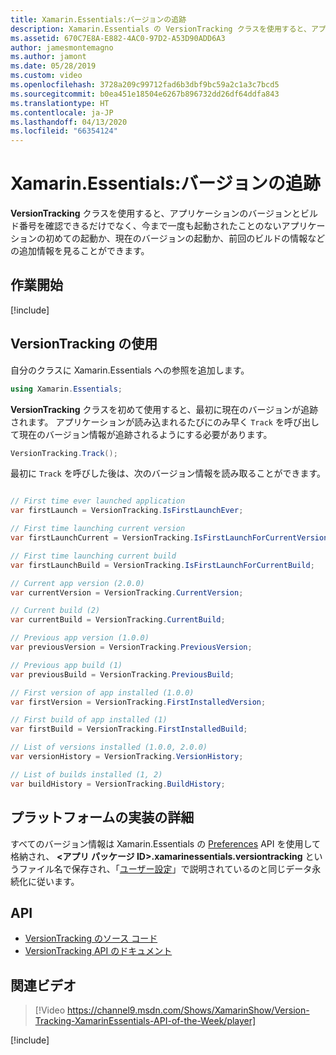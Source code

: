```yaml
---
title: Xamarin.Essentials:バージョンの追跡
description: Xamarin.Essentials の VersionTracking クラスを使用すると、アプリケーションのバージョンとビルド番号を確認できるだけでなく、アプリケーションの初めての起動か現在のバージョンかや、前回のビルドの情報などの追加情報を見ることができます。
ms.assetid: 670C7E8A-E882-4AC0-97D2-A53D90ADD6A3
author: jamesmontemagno
ms.author: jamont
ms.date: 05/28/2019
ms.custom: video
ms.openlocfilehash: 3728a209c99712fad6b3dbf9bc59a2c1a3c7bcd5
ms.sourcegitcommit: b0ea451e18504e6267b896732dd26df64ddfa843
ms.translationtype: HT
ms.contentlocale: ja-JP
ms.lasthandoff: 04/13/2020
ms.locfileid: "66354124"
---
```

# <a name="xamarinessentials-version-tracking"></a>Xamarin.Essentials:バージョンの追跡

**VersionTracking** クラスを使用すると、アプリケーションのバージョンとビルド番号を確認できるだけでなく、今まで一度も起動されたことのないアプリケーションの初めての起動か、現在のバージョンの起動か、前回のビルドの情報などの追加情報を見ることができます。

## <a name="get-started"></a>作業開始

[!include[](~/essentials/includes/get-started.md)]

## <a name="using-version-tracking"></a>VersionTracking の使用

自分のクラスに Xamarin.Essentials への参照を追加します。

```csharp
using Xamarin.Essentials;
```

**VersionTracking** クラスを初めて使用すると、最初に現在のバージョンが追跡されます。 アプリケーションが読み込まれるたびにのみ早く `Track` を呼び出して現在のバージョン情報が追跡されるようにする必要があります。

```csharp
VersionTracking.Track();
```

最初に `Track` を呼びした後は、次のバージョン情報を読み取ることができます。

```csharp

// First time ever launched application
var firstLaunch = VersionTracking.IsFirstLaunchEver;

// First time launching current version
var firstLaunchCurrent = VersionTracking.IsFirstLaunchForCurrentVersion;

// First time launching current build
var firstLaunchBuild = VersionTracking.IsFirstLaunchForCurrentBuild;

// Current app version (2.0.0)
var currentVersion = VersionTracking.CurrentVersion;

// Current build (2)
var currentBuild = VersionTracking.CurrentBuild;

// Previous app version (1.0.0)
var previousVersion = VersionTracking.PreviousVersion;

// Previous app build (1)
var previousBuild = VersionTracking.PreviousBuild;

// First version of app installed (1.0.0)
var firstVersion = VersionTracking.FirstInstalledVersion;

// First build of app installed (1)
var firstBuild = VersionTracking.FirstInstalledBuild;

// List of versions installed (1.0.0, 2.0.0)
var versionHistory = VersionTracking.VersionHistory;

// List of builds installed (1, 2)
var buildHistory = VersionTracking.BuildHistory;
```

## <a name="platform-implementation-specifics"></a>プラットフォームの実装の詳細

すべてのバージョン情報は Xamarin.Essentials の [Preferences](preferences.md) API を使用して格納され、 **<アプリ パッケージ ID>.xamarinessentials.versiontracking** というファイル名で保存され、「[ユーザー設定](preferences.md#persistence)」で説明されているのと同じデータ永続化に従います。

## <a name="api"></a>API

- [VersionTracking のソース コード](https://github.com/xamarin/Essentials/tree/master/Xamarin.Essentials/VersionTracking)
- [VersionTracking API のドキュメント](xref:Xamarin.Essentials.VersionTracking)

## <a name="related-video"></a>関連ビデオ

> [!Video https://channel9.msdn.com/Shows/XamarinShow/Version-Tracking-XamarinEssentials-API-of-the-Week/player]

[!include[](~/essentials/includes/xamarin-show-essentials.md)]
